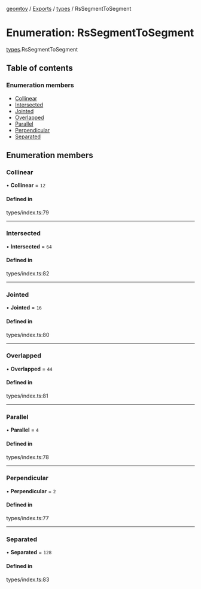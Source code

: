 [geomtoy](../README.md) / [Exports](../modules.md) / [types](../modules/types.md) / RsSegmentToSegment

# Enumeration: RsSegmentToSegment

[types](../modules/types.md).RsSegmentToSegment

## Table of contents

### Enumeration members

- [Collinear](types.RsSegmentToSegment.md#collinear)
- [Intersected](types.RsSegmentToSegment.md#intersected)
- [Jointed](types.RsSegmentToSegment.md#jointed)
- [Overlapped](types.RsSegmentToSegment.md#overlapped)
- [Parallel](types.RsSegmentToSegment.md#parallel)
- [Perpendicular](types.RsSegmentToSegment.md#perpendicular)
- [Separated](types.RsSegmentToSegment.md#separated)

## Enumeration members

### Collinear

• **Collinear** = `12`

#### Defined in

types/index.ts:79

___

### Intersected

• **Intersected** = `64`

#### Defined in

types/index.ts:82

___

### Jointed

• **Jointed** = `16`

#### Defined in

types/index.ts:80

___

### Overlapped

• **Overlapped** = `44`

#### Defined in

types/index.ts:81

___

### Parallel

• **Parallel** = `4`

#### Defined in

types/index.ts:78

___

### Perpendicular

• **Perpendicular** = `2`

#### Defined in

types/index.ts:77

___

### Separated

• **Separated** = `128`

#### Defined in

types/index.ts:83
